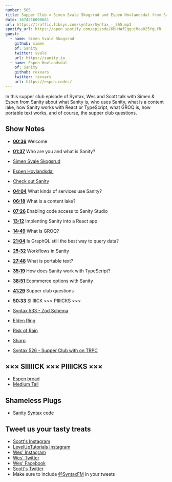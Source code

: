 ```yaml
---
number: 565
title: Supper Club × Simen Svale Skogsrud and Espen Hovlandsdal from Sanity
date: 1674216000661
url: https://traffic.libsyn.com/syntax/Syntax_-_565.mp3
spotify_url: https://open.spotify.com/episode/6bHHAfEggujMea025YgLfR
guest:
  - name: Simen Svale Skogsrud
    github: simen
    of: Sanity
    twitter: svale
    url: https://sanity.io
  - name: Espen Hovlandsdal
    of: Sanity
    github: rexxars
    twitter: rexxars
    url: https://espen.codes/
---
```


In this supper club episode of Syntax, Wes and Scott talk with Simen & Espen from Sanity about what Sanity is, who uses Sanity, what is a content lake, how Sanity works with React or TypeScript, what GROQ is, how portable text works, and of course, the supper club questions.

## Show Notes

- **[00:36](#t=00:36)** Welcome
- **[01:37](#t=01:37)** Who are you and what is Sanity?
- [Simen Svale Skogsrud](https://www.sanity.io/exchange/community/simen)
- [Espen Hovlandsdal](https://www.sanity.io/exchange/community/rexxars)
- [Check out Sanity](https://www.sanity.io/syntax)
- **[04:04](#t=04:04)** What kinds of services use Sanity?
- **[06:18](#t=06:18)** What is a content lake?
- **[07:26](#t=07:26)** Enabling code access to Sanity Studio
- **[13:12](#t=13:12)** Implenting Sanity into a React app
- **[14:49](#t=14:49)** What is GROQ?
- **[21:04](#t=21:04)** Is GraphQL still the best way to query data?
- **[25:32](#t=25:32)** Workflows in Sanity
- **[27:48](#t=27:48)** What is portable text?
- **[35:19](#t=35:19)** How does Sanity work with TypeScript?
- **[38:51](#t=38:51)** Ecommerce options with Sanity
- **[41:29](#t=41:29)** Supper club questions
- **[50:33](#t=50:33)** SIIIIICK ××× PIIIICKS ×××

- [Syntax 533 - Zod Schema](https://syntax.fm/show/533/zod-schema-validation-and-type-generation)

- [Elden Ring](https://en.bandainamcoent.eu/elden-ring/elden-ring)
- [Risk of Rain](https://store.steampowered.com/app/248820/Risk_of_Rain/)
- [Sharp](https://www.npmjs.com/package/sharp)
- [Syntax 526 - Supper Club with on TRPC](https://syntax.fm/show/526/supper-club-trpc-with-alex-katt-johansson)

## ××× SIIIIICK ××× PIIIICKS ×××

- [Espen bread](https://espen.codes/bread)
- [Medium Tall](https://mediumtallclothing.com/)

## Shameless Plugs

- [Sanity Syntax code](https://www.sanity.io/syntax)

## Tweet us your tasty treats

- [Scott's Instagram](https://www.instagram.com/stolinski/)
- [LevelUpTutorials Instagram](https://www.instagram.com/LevelUpTutorials/)
- [Wes' Instagram](https://www.instagram.com/wesbos/)
- [Wes' Twitter](https://twitter.com/wesbos)
- [Wes' Facebook](https://www.facebook.com/wesbos.developer)
- [Scott's Twitter](https://twitter.com/stolinski)
- Make sure to include [@SyntaxFM](https://twitter.com/SyntaxFM) in your tweets
